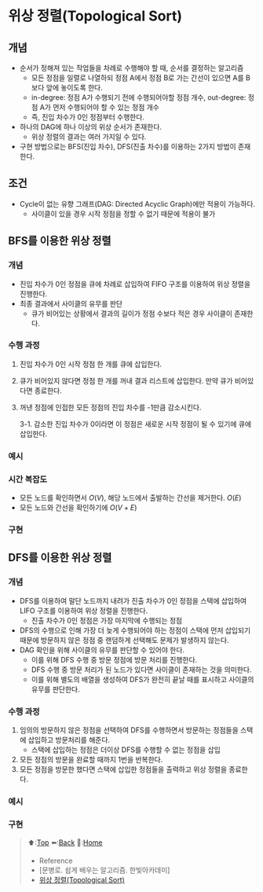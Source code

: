 # 위상 정렬(Topological Sort)
## 개념
- 순서가 정해져 있는 작업들을 차례로 수행해야 할 때, 순서를 결정하는 알고리즘
  - 모든 정점을 일렬로 나열하되 정점 A에서 정점 B로 가는 간선이 있으면 A를 B보다 앞에 놓이도록 한다.
  - in-degree: 정점 A가 수행되기 전에 수행되어야할 정점 개수, out-degree: 정점 A가 먼저 수행되어야 할 수 있는 정점 개수
  - 즉, 진입 차수가 0인 정점부터 수행한다.
- 하나의 DAG에 하나 이상의 위상 순서가 존재한다.
  - 위상 정렬의 결과는 여러 가지일 수 있다.
- 구현 방법으로는 BFS(진입 차수), DFS(진출 차수)를 이용하는 2가지 방법이 존재한다.

## 조건
- Cycle이 없는 유향 그래프(DAG: Directed Acyclic Graph)에만 적용이 가능하다.
  - 사이클이 있을 경우 시작 정점을 정할 수 없기 때문에 적용이 불가

## BFS를 이용한 위상 정렬
### 개념
- 진입 차수가 0인 정점을 큐에 차례로 삽입하여 FIFO 구조를 이용하여 위상 정렬을 진행한다.
- 최종 결과에서 사이클의 유무를 판단
  - 큐가 비어있는 상황에서 결과의 길이가 정점 수보다 적은 경우 사이클이 존재한다.

### 수행 과정
1. 진입 차수가 0인 시작 정점 한 개를 큐에 삽입한다.
2. 큐가 비어있지 않다면 정점 한 개를 꺼내 결과 리스트에 삽입한다. 만약 큐가 비어있다면 종료한다.
3. 꺼낸 정점에 인접한 모든 정점의 진입 차수를 -1만큼 감소시킨다.

   3-1. 감소한 진입 차수가 0이라면 이 정점은 새로운 시작 정점이 될 수 있기에 큐에 삽입한다.

### 예시

### 시간 복잡도 
- 모든 노드를 확인하면서 $O(V)$, 해당 노드에서 출발하는 간선을 제거한다. $O(E)$
- 모든 노드와 간선을 확인하기에 $O(V + E)$

### 구현


## DFS를 이용한 위상 정렬
### 개념
- DFS를 이용하여 말단 노드까지 내려가 진출 차수가 0인 정점을 스택에 삽입하여 LIFO 구조를 이용하여 위상 정렬을 진행한다.
  - 진출 차수가 0인 정점은 가장 마지막에 수행되는 정점
- DFS의 수행으로 인해 가장 더 늦게 수행되어야 하는 정점이 스택에 먼저 삽입되기 때문에 방문하지 않은 정점 중 랜덤하게 선택해도 문제가 발생하지 않는다.
- DAG 확인을 위해 사이클의 유무를 판단할 수 있어야 한다.
  - 이를 위해 DFS 수행 중 방문 정점에 방문 처리를 진행한다.
  - DFS 수행 중 방문 처리가 된 노드가 있다면 사이클이 존재하는 것을 의미한다.
  - 이를 위해 별도의 배열을 생성하여 DFS가 완전히 끝날 때를 표시하고 사이클의 유무를 판단한다.

### 수행 과정
1. 임의의 방문하지 않은 정점을 선택하여 DFS를 수행하면서 방문하는 정점들을 스택에 삽입하고 방문처리를 해준다.
   - 스택에 삽입하는 정점은 더이상 DFS를 수행할 수 없는 정점을 삽입
2. 모든 정점의 방문을 완료할 때까지 1번을 반복한다.
3. 모든 정점을 방문한 했다면 스택에 삽입한 정점들을 출력하고 위상 정렬을 종료한다.

### 예시

### 구현 

> ⬆️:[Top](#위상-정렬Topological-Sort)
> ⬅️:[Back](https://github.com/Minho979/CS_Study/blob/main/README.md#%EF%B8%8F-Algorithm)
> 💁:[Home](https://github.com/Minho979/CS_Study/blob/main/README.md)
> - Reference
> - [문병로. 쉽게 배우는 알고리즘. 한빛아카데미]
> - [위상 정렬(Topological Sort)](https://sorjfkrh5078.tistory.com/36)
